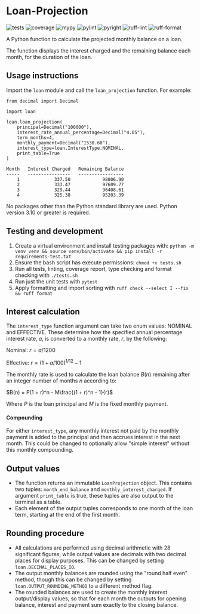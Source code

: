 # Loan-Projection

![tests](https://github.com/e-mit/loan-projection/actions/workflows/tests.yml/badge.svg)
![coverage](https://img.shields.io/endpoint?url=https://gist.githubusercontent.com/e-mit/9df92671b4e2859b1e75cf762121b73f/raw/loan-projection.json)
![mypy](https://github.com/e-mit/loan-projection/actions/workflows/mypy.yml/badge.svg)
![pylint](https://github.com/e-mit/loan-projection/actions/workflows/pylint.yml/badge.svg)
![pyright](https://github.com/e-mit/loan-projection/actions/workflows/pyright.yml/badge.svg)
![ruff-lint](https://github.com/e-mit/loan-projection/actions/workflows/ruff-lint.yml/badge.svg)
![ruff-format](https://github.com/e-mit/loan-projection/actions/workflows/ruff-format.yml/badge.svg)

A Python function to calculate the projected monthly balance on a loan.

The function displays the interest charged and the remaining balance each month, for the duration of the loan.


## Usage instructions

Import the ```loan``` module and call the ```loan_projection``` function. For example:

```
from decimal import Decimal

import loan

loan.loan_projection(
    principal=Decimal("100000"),
    interest_rate_annual_percentage=Decimal("4.05"),
    term_months=4,
    monthly_payment=Decimal("1530.60"),
    interest_type=loan.InterestType.NOMINAL,
    print_table=True
)

Month   Interest Charged   Remaining Balance
-----   ----------------   -----------------
    1             337.50            98806.90
    2             333.47            97609.77
    3             329.44            96408.61
    4             325.38            95203.39
```

No packages other than the Python standard library are used. Python version 3.10 or greater is required.


## Testing and development

1. Create a virtual environment and install testing packages with:
   ```python -m venv venv && source venv/bin/activate && pip install -r requirements-test.txt```
2. Ensure the bash script has execute permissions: ```chmod +x tests.sh```
3. Run all tests, linting, coverage report, type checking and format checking with ```./tests.sh```
4. Run just the unit tests with ```pytest```
5. Apply formatting and import sorting with ```ruff check --select I --fix && ruff format```


## Interest calculation

The ```interest_type``` function argument can take two enum values: NOMINAL and EFFECTIVE. These determine how the specified annual percentage interest rate, $a$, is converted to a monthly rate, $r$, by the following:

Nominal: $r = a/1200$

Effective: $r = (1 + a/100)^{1/12} - 1$

The monthly rate is used to calculate the loan balance $B(n)$ remaining after an integer number of months $n$ according to:

$B(n) = P(1 + r)^n - M\frac{(1 + r)^n - 1}{r}$

Where $P$ is the loan principal and $M$ is the fixed monthly payment.

#### Compounding

For either ```interest_type```, any monthly interest not paid by the monthly payment is added to the principal and then accrues interest in the next month. This could be changed to optionally allow "simple interest" without this monthly compounding.


## Output values

- The function returns an immutable ```LoanProjection``` object. This contains two tuples: ```month_end_balance``` and ```monthly_interest_charged```. If argument ```print_table``` is true, these tuples are also output to the terminal as a table.
- Each element of the output tuples corresponds to one month of the loan term, starting at the end of the first month.

## Rounding procedure

- All calculations are performed using decimal arithmetic with 28 significant figures, while output values are decimals with two decimal places for display purposes. This can be changed by setting ```loan.DECIMAL_PLACES_IO```.
- The output monthly balances are rounded using the "round half even" method, though this can be changed by setting ```loan.OUTPUT_ROUNDING_METHOD``` to a different method flag.
- The rounded balances are used to create the monthly interest output/display values, so that for each month the outputs for opening balance, interest and payment sum exactly to the closing balance.
